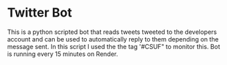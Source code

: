 # Twitter Bot

This is a python scripted bot that reads tweets tweeted to the developers account and can be used to automatically reply to them depending on the message sent. In this script I used the the tag '#CSUF" to monitor this. Bot is running every 15 minutes on Render.
